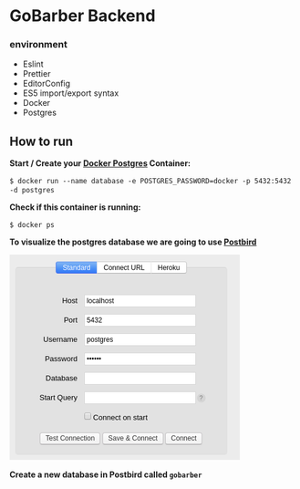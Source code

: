 # GoBarber Backend

### environment
- Eslint
- Prettier
- EditorConfig
- ES5 import/export syntax
- Docker
- Postgres

## How to run

<b>Start / Create your <a href="https://hub.docker.com/_/postgres">Docker Postgres</a> Container:</b>

```
$ docker run --name database -e POSTGRES_PASSWORD=docker -p 5432:5432 -d postgres
```
<b>Check if this container is running:</b>

```
$ docker ps
```
<b>To visualize the postgres database we are going to use <a href="https://www.electronjs.org/apps/postbird">Postbird</a> </b>

![](assets/postbird_login.png)

<b>Create a new database in Postbird called ```gobarber``` </b>


